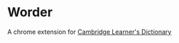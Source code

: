 # Worder

A chrome extension for [Cambridge Learner's Dictionary](http://dictionary.cambridge.org/dictionary/learner-english/)
